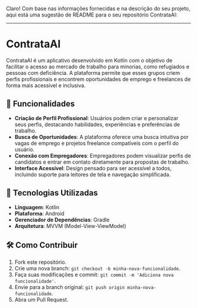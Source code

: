 Claro! Com base nas informações fornecidas e na descrição do seu projeto, aqui está uma sugestão de README para o seu repositório ContrataAI:

---

# ContrataAI

ContrataAI é um aplicativo desenvolvido em Kotlin com o objetivo de facilitar o acesso ao mercado de trabalho para minorias, como refugiados e pessoas com deficiência. A plataforma permite que esses grupos criem perfis profissionais e encontrem oportunidades de emprego e freelances de forma mais acessível e inclusiva.

## 📱 Funcionalidades

* **Criação de Perfil Profissional**: Usuários podem criar e personalizar seus perfis, destacando habilidades, experiências e preferências de trabalho.
* **Busca de Oportunidades**: A plataforma oferece uma busca intuitiva por vagas de emprego e projetos freelance compatíveis com o perfil do usuário.
* **Conexão com Empregadores**: Empregadores podem visualizar perfis de candidatos e entrar em contato diretamente para propostas de trabalho.
* **Interface Acessível**: Design pensado para ser acessível a todos, incluindo suporte para leitores de tela e navegação simplificada.

## 🚀 Tecnologias Utilizadas

* **Linguagem**: Kotlin
* **Plataforma**: Android
* **Gerenciador de Dependências**: Gradle
* **Arquitetura**: MVVM (Model-View-ViewModel)

## 🛠️ Como Contribuir

1. Fork este repositório.
2. Crie uma nova branch: `git checkout -b minha-nova-funcionalidade`.
3. Faça suas modificações e commit: `git commit -m 'Adiciona nova funcionalidade'`.
4. Envie para a branch original: `git push origin minha-nova-funcionalidade`.
5. Abra um Pull Request.

